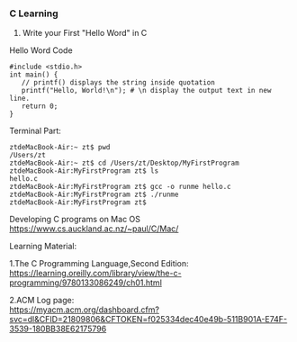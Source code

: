 ### C Learning

1. Write your First "Hello Word" in C

Hello Word Code
```
#include <stdio.h>
int main() {
   // printf() displays the string inside quotation
   printf("Hello, World!\n"); # \n display the output text in new line.
   return 0;
}
```

Terminal Part:
```
ztdeMacBook-Air:~ zt$ pwd
/Users/zt
ztdeMacBook-Air:~ zt$ cd /Users/zt/Desktop/MyFirstProgram
ztdeMacBook-Air:MyFirstProgram zt$ ls
hello.c
ztdeMacBook-Air:MyFirstProgram zt$ gcc -o runme hello.c
ztdeMacBook-Air:MyFirstProgram zt$ ./runme
ztdeMacBook-Air:MyFirstProgram zt$ 
```
Developing C programs on Mac OS
<br>https://www.cs.auckland.ac.nz/~paul/C/Mac/

Learning Material:

1.The C Programming Language,Second Edition:
<br>https://learning.oreilly.com/library/view/the-c-programming/9780133086249/ch01.html

2.ACM Log page:
<br>https://myacm.acm.org/dashboard.cfm?svc=dl&CFID=21809806&CFTOKEN=f025334dec40e49b-511B901A-E74F-3539-180BB38E62175796
